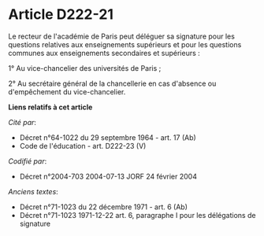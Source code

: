 # Article D222-21

Le recteur de l'académie de Paris peut déléguer sa signature pour les questions relatives aux enseignements supérieurs et
pour les questions communes aux enseignements secondaires et supérieurs :

1° Au vice-chancelier des universités de Paris ;

2° Au secrétaire général de la chancellerie en cas d'absence ou d'empêchement du vice-chancelier.

**Liens relatifs à cet article**

_Cité par_:

  - Décret n°64-1022 du 29 septembre 1964 - art. 17 (Ab)
  - Code de l'éducation - art. D222-23 (V)

_Codifié par_:

  - Décret n°2004-703 2004-07-13 JORF 24 février 2004

_Anciens textes_:

  - Décret n°71-1023 du 22 décembre 1971 - art. 6 (Ab)
  - Décret n°71-1023 1971-12-22 art. 6, paragraphe I pour les délégations de signature
